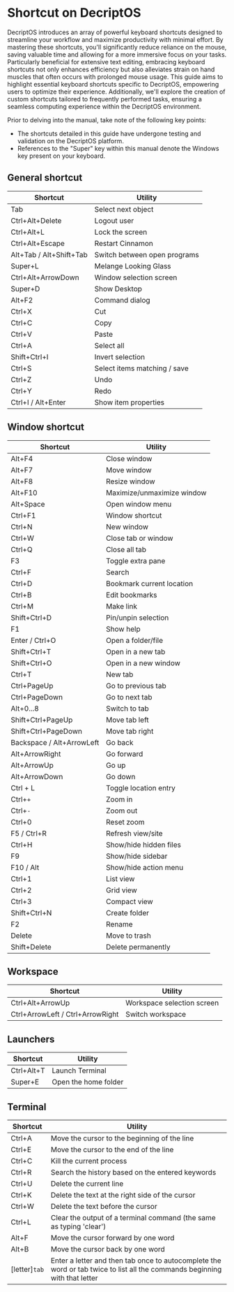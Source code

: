 # Shortcut on DecriptOS

DecriptOS introduces an array of powerful keyboard shortcuts designed to streamline your workflow and maximize productivity with minimal effort. By mastering these shortcuts, you'll significantly reduce reliance on the mouse, saving valuable time and allowing for a more immersive focus on your tasks. Particularly beneficial for extensive text editing, embracing keyboard shortcuts not only enhances efficiency but also alleviates strain on hand muscles that often occurs with prolonged mouse usage. This guide aims to highlight essential keyboard shortcuts specific to DecriptOS, empowering users to optimize their experience. Additionally, we'll explore the creation of custom shortcuts tailored to frequently performed tasks, ensuring a seamless computing experience within the DecriptOS environment.

Prior to delving into the manual, take note of the following key points:

- The shortcuts detailed in this guide have undergone testing and validation on the DecriptOS platform.
- References to the "Super" key within this manual denote the Windows key present on your keyboard.

## General shortcut

| Shortcut	| Utility |
|---|---|
| Tab | Select next object |
| Ctrl+Alt+Delete | Logout user |
| Ctrl+Alt+L | Lock the screen |
| Ctrl+Alt+Escape | Restart Cinnamon |
| Alt+Tab / Alt+Shift+Tab | Switch between open programs |
| Super+L | Melange Looking Glass |
| Ctrl+Alt+ArrowDown | Window selection screen |
| Super+D | Show Desktop |
| Alt+F2 | Command dialog |
| Ctrl+X | Cut |
| Ctrl+C | Copy |
| Ctrl+V | Paste |
| Ctrl+A | Select all |
| Shift+Ctrl+I | Invert selection |
| Ctrl+S | Select items matching / save |
| Ctrl+Z | Undo |
| Ctrl+Y | Redo |
| Ctrl+I / Alt+Enter | Show item properties |

## Window shortcut

| Shortcut	| Utility |
|---|---|
| Alt+F4 | Close window |
| Alt+F7 | Move window |
| Alt+F8 | Resize window |
| Alt+F10 | Maximize/unmaximize window | 
| Alt+Space | Open window menu |
| Ctrl+F1 | Window shortcut |
| Ctrl+N | New window |
| Ctrl+W | Close tab or window |
| Ctrl+Q | Close all tab |
| F3 | Toggle extra pane |
| Ctrl+F | Search |
| Ctrl+D | Bookmark current location |
| Ctrl+B | Edit bookmarks |
| Ctrl+M | Make link |
| Shift+Ctrl+D | Pin/unpin selection |
| F1 | Show help |
| Enter / Ctrl+O | Open a folder/file |
| Shift+Ctrl+T | Open in a new tab |
| Shift+Ctrl+O | Open in a new window |
| Ctrl+T | New tab |
| Ctrl+PageUp | Go to previous tab |
| Ctrl+PageDown | Go to next tab |
| Alt+0...8 | Switch to tab |
| Shift+Ctrl+PageUp | Move tab left |
| Shift+Ctrl+PageDown | Move tab right |
| Backspace / Alt+ArrowLeft | Go back |
| Alt+ArrowRight | Go forward |
| Alt+ArrowUp | Go up |
| Alt+ArrowDown | Go down |
| Ctrl + L | Toggle location entry |
| Ctrl+`+` | Zoom in |
| Ctrl+`-` | Zoom out |
| Ctrl+0 | Reset zoom |
| F5 / Ctrl+R | Refresh view/site |
| Ctrl+H | Show/hide hidden files |
| F9 | Show/hide sidebar |
| F10 / Alt | Show/hide action menu |
| Ctrl+1 | List view |
| Ctrl+2 | Grid view |
| Ctrl+3 | Compact view |
| Shift+Ctrl+N | Create folder |
| F2 | Rename |
| Delete | Move to trash |
| Shift+Delete | Delete permanently |

## Workspace

| Shortcut	| Utility |
|---|---|
| Ctrl+Alt+ArrowUp | Workspace selection screen |
| Ctrl+ArrowLeft / Ctrl+ArrowRight | Switch workspace |

## Launchers

| Shortcut	| Utility |
|---|---|
| Ctrl+Alt+T | Launch Terminal |
| Super+E | Open the home folder |

## Terminal

| Shortcut	| Utility |
|---|---|
| Ctrl+A | Move the cursor to the beginning of the line |
| Ctrl+E | Move the cursor to the end of the line |
| Ctrl+C | Kill the current process |
| Ctrl+R | Search the history based on the entered keywords |
| Ctrl+U | Delete the current line |
| Ctrl+K | Delete the text at the right side of the cursor |
| Ctrl+W | Delete the text before the cursor |
| Ctrl+L | Clear the output of a terminal command (the same as typing 'clear') |
| Alt+F | Move the cursor forward by one word |
| Alt+B | Move the cursor back by one word |
| [letter]`tab` | Enter a letter and then tab once to autocomplete the word or tab twice to list all the commands beginning with that letter |
